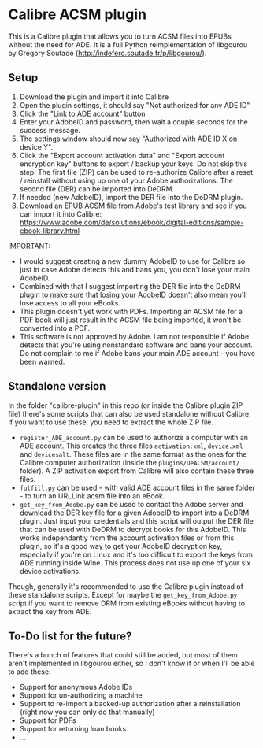 # Calibre ACSM plugin

This is a Calibre plugin that allows you to turn ACSM files into EPUBs without the need for ADE. 
It is a full Python reimplementation of libgourou by Grégory Soutadé (http://indefero.soutade.fr/p/libgourou/).

## Setup

1. Download the plugin and import it into Calibre
2. Open the plugin settings, it should say "Not authorized for any ADE ID"
3. Click the "Link to ADE account" button
4. Enter your AdobeID and password, then wait a couple seconds for the success message.
5. The settings window should now say "Authorized with ADE ID X on device Y".
6. Click the "Export account activation data" and "Export account encryption key" buttons to export / backup your keys. Do not skip this step. The first file (ZIP) can be used to re-authorize Calibre after a reset / reinstall without using up one of your Adobe authorizations. The second file (DER) can be imported into DeDRM.
7. If needed (new AdobeID), import the DER file into the DeDRM plugin.
8. Download an EPUB ACSM file from Adobe's test library and see if you can import it into Calibre: https://www.adobe.com/de/solutions/ebook/digital-editions/sample-ebook-library.html 

IMPORTANT: 

- I would suggest creating a new dummy AdobeID to use for Calibre so just in case Adobe detects this and bans you, you don't lose your main AdobeID. 
- Combined with that I suggest importing the DER file into the DeDRM plugin to make sure that losing your AdobeID doesn't also mean you'll lose access to all your eBooks. 
- This plugin doesn't yet work with PDFs. Importing an ACSM file for a PDF book will just result in the ACSM file being imported, it won't be converted into a PDF.
- This software is not approved by Adobe. I am not responsible if Adobe detects that you're using nonstandard software and bans your account. Do not complain to me if Adobe bans your main ADE account - you have been warned. 

## Standalone version

In the folder "calibre-plugin" in this repo (or inside the Calibre plugin ZIP file) there's some scripts that can also be used standalone without Calibre. If you want to use these, you need to extract the whole ZIP file. 

- `register_ADE_account.py` can be used to authorize a computer with an ADE account. This creates the three files `activation.xml`, `device.xml` and `devicesalt`. These files are in the same format as the ones for the Calibre computer authorization (inside the `plugins/DeACSM/account/` folder). A ZIP activation export from Calibre will also contain these three files.
- `fulfill.py` can be used - with valid ADE account files in the same folder - to turn an URLLink.acsm file into an eBook. 
- `get_key_from_Adobe.py` can be used to contact the Adobe server and download the DER key file for a given AdobeID to import into a DeDRM plugin. Just input your credentials and this script will output the DER file that can be used with DeDRM to decrypt books for this AdobeID. This works independantly from the account activation files or from this plugin, so it's a good way to get your AdobeID decryption key, especially if you're on Linux and it's too difficult to export the keys from ADE running inside Wine. This process does not use up one of your six device activations.

Though, generally it's recommended to use the Calibre plugin instead of these standalone scripts. Except for maybe the `get_key_from_Adobe.py` script if you want to remove DRM from existing eBooks without having to extract the key from ADE.

## To-Do list for the future?

There's a bunch of features that could still be added, but most of them aren't implemented in libgourou either, so I don't know if or when I'll be able to add these: 

- Support for anonymous Adobe IDs
- Support for un-authorizing a machine
- Support to re-import a backed-up authorization after a reinstallation (right now you can only do that manually)
- Support for PDFs
- Support for returning loan books
- ...
